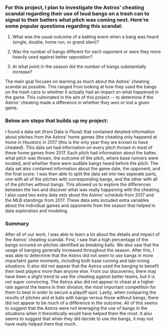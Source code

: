### For this project, I plan to investigate the Astros' cheating scandal regarding their use of loud bangs on a trash can to signal to their batters what pitch was coming next. Here're some popular questiona regarding this scandal:
  
1. What was the usual outcome of a batting event when a bang was heard (single, double, home run, or grand slam)?

2. Was the number of bangs different for each opponent or were they more heavily used against better opposition? 

3. At what point in the season did the number of bangs substantially increase? 

The main goal focuses on learning as much about the Astros' cheating scandal as possible. This ranged from looking at how they used the bangs on the trash cans to whether it actually had an impact on what happened in the game. This culminated in the aim of this project -- to determine if the Astros' cheating made a difference in whether they won or lost a given game.

### Below are steps that builds up my project:
I found a data set (from Data is Plural) that contained detailed information about pitches from the Astros' home games (the cheating only happend at home in Houston) in 2017 (this is the only year they are known to have cheated). This data set had information on every pitch thrown in most of these home games from 2017. Each pitch had information about the batter, what pitch was thrown, the outcome of the pitch, where base runners were located, and whether there were audible bangs heard before the pitch. The data set also contained information about the game date, the opponent, and the final score. I was then able to split the data set into two seperate parts, one with all of the pitches with corresponding bangs, and the other with all of the pitches without bangs. This allowed us to explore the differences between the two and discover what was really happening with the cheating. I also used two extra data sets about the Astros' schedule from 2017 and the MLB standings from 2017. These data sets included extra variables about the individual games and opponents from the season that helped in data exploration and modeling.

### Summary
After all of our work, I was able to learn a lot about the details and impact of the Astros' cheating scandal. First, I saw that a high percentage of the bangs occured on pitches identified as breaking balls. We also saw that the usage of banging generally increased throughout the season. After this, I was able to determine that the Astros did not seem to use bangs in more importatnt game moments, including both base running and late inning situations. It also did not appear that the Astros used the banging to benefit their best players more than anyone else. From our discoveries, there may have been a slight trend to use the cheating against better teams, but it is not super convincing. The Astros also did not appear to cheat at a higher rate against the teams in their division, the most important competition for them to beat in order to secure a playoff spot. Lastly, when comparing the results of pitches and at bats with bangs versus those without bangs, there did not appear to be much of a difference in the outcome. All of this seems to suggest that the Astros were not leveraging the use of bangs in the situations when it theoretically would have helped them the most. It also seems to suggest that when they did decide to use the bangs, it may not have really helped them that much.
